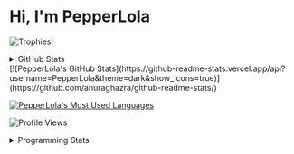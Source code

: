 # Hi, I'm PepperLola
![Trophies!](https://github-profile-trophy.vercel.app/?username=PepperLola&column=10&theme=chalk)

<details>
 <summary>GitHub Stats</details>
[![PepperLola's GitHub Stats](https://github-readme-stats.vercel.app/api?username=PepperLola&theme=dark&show_icons=true)](https://github.com/anuraghazra/github-readme-stats/)

[![PepperLola's Most Used Languages](https://github-readme-stats.vercel.app/api/top-langs/?username=PepperLola&layout=compact)](https://github.com/anuraghazra/github-readme-stats/)

![Profile Views](https://komarev.com/ghpvc/?username=PepperLola)
</details>

<details>
 <summary>Programming Stats</summary>
<!--START_SECTION:waka-->
![Lines of code](https://img.shields.io/badge/From%20Hello%20World%20I%27ve%20Written-5.6%20million%20lines%20of%20code-blue)

**🐱 My Github Data** 

> 🏆 554 Contributions in the Year 2020
 > 
> 📦 321.4 kB Used in Github's Storage 
 > 
> 🚫 Not Opted to Hire
 > 
> 📜 9 Public Repositories
 > 
> 🔑 18 Private Repositories 

**I'm a Night 🦉** 

```text
🌞 Morning    69 commits     ██░░░░░░░░░░░░░░░░░░░░░░░   10.52% 
🌆 Daytime    199 commits    ███████░░░░░░░░░░░░░░░░░░   30.34% 
🌃 Evening    327 commits    ████████████░░░░░░░░░░░░░   49.85% 
🌙 Night      61 commits     ██░░░░░░░░░░░░░░░░░░░░░░░   9.3%

```
📅 **I'm Most Productive on Sunday** 

```text
Monday       88 commits     ███░░░░░░░░░░░░░░░░░░░░░░   13.41% 
Tuesday      94 commits     ███░░░░░░░░░░░░░░░░░░░░░░   14.33% 
Wednesday    90 commits     ███░░░░░░░░░░░░░░░░░░░░░░   13.72% 
Thursday     91 commits     ███░░░░░░░░░░░░░░░░░░░░░░   13.87% 
Friday       91 commits     ███░░░░░░░░░░░░░░░░░░░░░░   13.87% 
Saturday     64 commits     ██░░░░░░░░░░░░░░░░░░░░░░░   9.76% 
Sunday       138 commits    █████░░░░░░░░░░░░░░░░░░░░   21.04%

```


📊 **This Week I Spent My Time On** 

```text
💬 Programming Languages: 
JavaScript               3 hrs 50 mins       █████████████████░░░░░░░░   68.59% 
Java                     45 mins             ███░░░░░░░░░░░░░░░░░░░░░░   13.44% 
TOML                     16 mins             █░░░░░░░░░░░░░░░░░░░░░░░░   4.92% 
JSON                     10 mins             ░░░░░░░░░░░░░░░░░░░░░░░░░   3.14% 
C                        10 mins             ░░░░░░░░░░░░░░░░░░░░░░░░░   3.1%

🔥 Editors: 
WebStorm                 4 hrs 13 mins       ██████████████████░░░░░░░   75.35% 
IntelliJ                 1 hr 1 min          ████░░░░░░░░░░░░░░░░░░░░░   18.41% 
VS Code                  20 mins             █░░░░░░░░░░░░░░░░░░░░░░░░   6.25%

💻 Operating System: 
Windows                  5 hrs 36 mins       █████████████████████████   100.0%

```

**I Mostly Code in Java** 

```text
Java                     9 repos             █████████░░░░░░░░░░░░░░░░   39.13% 
Python                   6 repos             ██████░░░░░░░░░░░░░░░░░░░   26.09% 
JavaScript               5 repos             █████░░░░░░░░░░░░░░░░░░░░   21.74% 
Swift                    1 repo              █░░░░░░░░░░░░░░░░░░░░░░░░   4.35% 
TypeScript               1 repo              █░░░░░░░░░░░░░░░░░░░░░░░░   4.35%

```


**Timeline**

![Chart not found](https://github.com/PepperLola/PepperLola/blob/master/charts/bar_graph.png) 


<!--END_SECTION:waka-->
</details>
